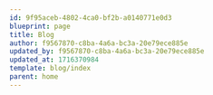 ```yaml
---
id: 9f95aceb-4802-4ca0-bf2b-a0140771e0d3
blueprint: page
title: Blog
author: f9567870-c8ba-4a6a-bc3a-20e79ece885e
updated_by: f9567870-c8ba-4a6a-bc3a-20e79ece885e
updated_at: 1716370984
template: blog/index
parent: home
---
```

